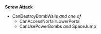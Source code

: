 ﻿**Screw Attack**

- CanDestroyBombWalls *and one of*
  - CanAccessNorfairLowerPortal
  - CanUsePowerBombs *and* SpaceJump

